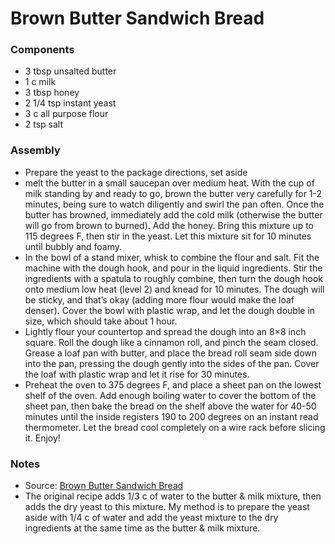 # Brown Butter Sandwich Bread

### Components

* 3 tbsp unsalted butter
* 1 c milk
* 3 tbsp honey
* 2 1/4 tsp instant yeast
* 3 c all purpose flour
* 2 tsp salt

### Assembly
* Prepare the yeast to the package directions, set aside
* melt the butter in a small saucepan over medium heat. With the cup of milk standing by and ready to go, brown the butter very carefully for 1-2 minutes, being sure to watch diligently and swirl the pan often. Once the butter has browned, immediately add the cold milk (otherwise the butter will go from brown to burned). Add the honey. Bring this mixture up to 115 degrees F, then stir in the yeast. Let this mixture sit for 10 minutes until bubbly and foamy.
* In the bowl of a stand mixer, whisk to combine the flour and salt. Fit the machine with the dough hook, and pour in the liquid ingredients. Stir the ingredients with a spatula to roughly combine, then turn the dough hook onto medium low heat (level 2) and knead for 10 minutes. The dough will be sticky, and that’s okay (adding more flour would make the loaf denser). Cover the bowl with plastic wrap, and let the dough double in size, which should take about 1 hour.
* Lightly flour your countertop and spread the dough into an 8×8 inch square. Roll the dough like a cinnamon roll, and pinch the seam closed. Grease a loaf pan with butter, and place the bread roll seam side down into the pan, pressing the dough gently into the sides of the pan. Cover the loaf with plastic wrap and let it rise for 30 minutes.
* Preheat the oven to 375 degrees F, and place a sheet pan on the lowest shelf of the oven. Add enough boiling water to cover the bottom of the sheet pan, then bake the bread on the shelf above the water for 40-50 minutes until the inside registers 190 to 200 degrees on an instant read thermometer. Let the bread cool completely on a wire rack before slicing it. Enjoy!

### Notes
* Source: [Brown Butter Sandwich Bread](http://www.fifteenspatulas.com/brown-butter-sandwich-bread/)
* The original recipe adds 1/3 c of water to the butter & milk mixture, then adds the dry yeast to this mixture. My method is to prepare the yeast aside with 1/4 c of water and add the yeast mixture to the dry ingredients at the same time as the butter & milk mixture.
